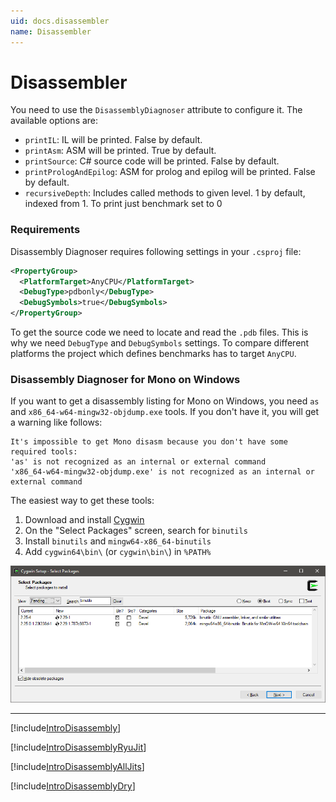 ```yaml
---
uid: docs.disassembler
name: Disassembler
---
```


# Disassembler

You need to use the `DisassemblyDiagnoser` attribute to configure it. The available options are:

* `printIL`: IL will be printed. False by default.
* `printAsm`: ASM will be printed. True by default.
* `printSource`: C# source code will be printed. False by default.
* `printPrologAndEpilog`: ASM for prolog and epilog will be printed. False by default.
* `recursiveDepth`: Includes called methods to given level. 1 by default, indexed from 1. To print just benchmark set to 0 

### Requirements

Disassembly Diagnoser requires following settings in your `.csproj` file:

```xml
<PropertyGroup>
  <PlatformTarget>AnyCPU</PlatformTarget>
  <DebugType>pdbonly</DebugType>
  <DebugSymbols>true</DebugSymbols>
</PropertyGroup>
```

To get the source code we need to locate and read the `.pdb` files.
This is why we need `DebugType` and `DebugSymbols` settings.
To compare different platforms the project which defines benchmarks has to target `AnyCPU`.

### Disassembly Diagnoser for Mono on Windows

If you want to get a disassembly listing for Mono on Windows, you need `as` and `x86_64-w64-mingw32-objdump.exe` tools.
If you don't have it, you will get a warning like follows:

```
It's impossible to get Mono disasm because you don't have some required tools:
'as' is not recognized as an internal or external command
'x86_64-w64-mingw32-objdump.exe' is not recognized as an internal or external command
```

The easiest way to get these tools:

1. Download and install [Cygwin](https://www.cygwin.com/)
2. On the "Select Packages" screen, search for `binutils`
3. Install `binutils` and `mingw64-x86_64-binutils`
4. Add `cygwin64\bin\` (or `cygwin\bin\`) in `%PATH%`

![](../../images/cygwin-binutils.png)

---

[!include[IntroDisassembly](../samples/IntroDisassembly.md)]

[!include[IntroDisassemblyRyuJit](../samples/IntroDisassemblyRyuJit.md)]

[!include[IntroDisassemblyAllJits](../samples/IntroDisassemblyAllJits.md)]

[!include[IntroDisassemblyDry](../samples/IntroDisassemblyDry.md)]